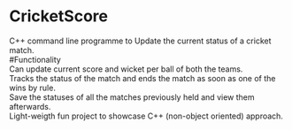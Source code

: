 # CricketScore
C++ command line programme to Update the current status of a cricket match.<br />
#Functionality<br />
Can update current score and wicket per ball of both the teams.<br />
Tracks the status of the match and ends the match as soon as one of the wins by rule.<br />
Save the statuses of all the matches previously held and view them afterwards.<br />
Light-weigth fun project to showcase C++ (non-object oriented) approach.
